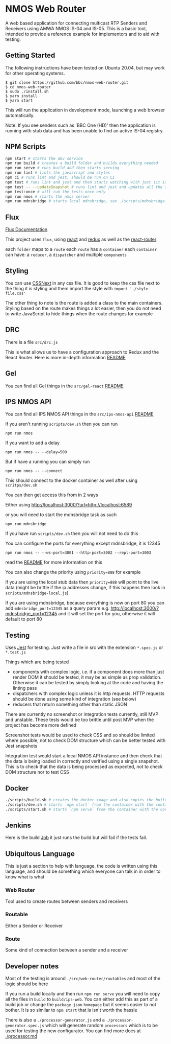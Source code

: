 # NMOS Web Router

A web based application for connecting multicast RTP Senders and Receivers using AMWA NMOS IS-04 and IS-05. 
This is a basic tool, intended to provide a reference example for implementors and to aid with testing.

## Getting Started

The following instructions have been tested on Ubuntu 20.04, but may work for other operating systems.

```
$ git clone https://github.com/bbc/nmos-web-router.git
$ cd nmos-web-router
$ sudo ./install.sh
$ yarn install
$ yarn start
```

This will run the application in development mode, launching a web browser automatically.

Note: If you see senders such as 'BBC One (HD)' then the application is running with stub data and has been unable to find an active IS-04 registry.

## NPM Scripts

```bash
npm start # starts the dev service
npm run build # creates a build folder and builds everything needed
npm run serve # runs build and then starts serving
npm run lint # lints the javascript and styles
npm ci # runs lint and jest, should be run on CI
npm test # runs lint and jest and then starts watching with jest (it is amazing)
npm test -- --updateSnapshot # runs lint and jest and updates all the snapshots
npm test:once # will run the tests once only
npm run nmos # starts the nmos server
npm run mdnsbridge # starts local mdnsbridge, see ./scripts/mdnsbridge-local.js to see what it returns
```

## Flux

[Flux Documentation](https://facebook.github.io/flux/docs/actions-and-the-dispatcher.html#content)

This project uses `flux`, using [react](https://facebook.github.io/react/) and [redux](http://redux.js.org/) as well as the [react-router](https://github.com/ReactTraining/react-router)

each `folder` maps to a `route`
each `route` has a `container`
each `container` can have: a `reducer`, a `dispatcher` and multiple `components`

## Styling

You can use [CSSNext](http://cssnext.io/) in any css file. It is good to keep the css file next to the thing it is styling and them import the style with `import './style-file.css'`

The other thing to note is the route is added a class to the main containers. Styling based on the route makes things a lot easier, then you do not need to write JavaScript to hide things when the route changes for example

## DRC

There is a file `src/drc.js`

This is what allows us to have a configuration approach to Redux and the React Router. Here is more in-depth information [README](./src/DRC.md)

## Gel

You can find all Gel things in the `src/gel-react` [README](./src/gel-react/README.md)

## IPS NMOS API

You can find all IPS NMOS API things in the `src/ips-nmos-api` [README](./src/ips-nmos-api/README.md)

If you aren't running `scripts/dev.sh` then you can run

```
npm run nmos
```

If you want to add a delay

```
npm run nmos -- --delay=500
```

But if have a running you can simply run

```
npm run nmos -- --connect
```

This should connect to the docker container as well after using `scritps/dev.sh`

You can then get access this from in 2 ways

Either using [http://localhost:3000/?url=http://localhost:6589](http://localhost:3000/?url=http://localhost:6589)

or you will need to start the mdnsbridge task as such

```
npm run mdnsbridge
```

If you have run `scripts/dev.sh` then you will not need to do this

You can configure the ports for everything except mdnsbridge, it is 12345

```
npm run nmos -- --ws-port=3001 --http-port=3002 --repl-port=3003
```

read the [README](./src/ips-nmos-api/README.md) for more information on this

You can also change the priority using `priority=888` for example

If you are using the local stub data then `priority=888` will point to the live data (might be brittle if the ip addresses change, if this happens then look in `scripts/mdnsbridge-local.js`)

If you are using mdnsbridge, because everything is now on port 80 you can add `mdnsbridge_port=12345` as a query param e.g. [http://localhost:3000/?mdnsbridge_port=12345](http://localhost:3000/?mdnsbridge_port=12345) and it will set the port for you, otherwise it will default to port 80

## Testing

Uses [Jest](http://facebook.github.io/jest/) for testing. Just write a file in src with the extension `*.spec.js` or `*.test.js`

Things which are being tested
  * components with complex logic, i.e. if a component does more than just render DOM it should be tested, it may be as simple as prop validation. Otherwise it can be tested by simply looking at the code and having the linting pass
  * dispatchers with complex logic unless it is http requests. HTTP requests should be done using some kind of integration (see below)
  * reducers that return something other than static JSON

There are currently no screenshot or integration tests currently, still MVP and unstable. These tests would be too brittle until post MVP when the project has become more defined

Screenshot tests would be used to check CSS and so should be limited where possible, not to check DOM structure which can be better tested with Jest snapshots

Integration test would start a local NMOS API instance and then check that the data is being loaded in correctly and verified using a single snapshot. This is to check that the data is being processed as expected, not to check DOM structure nor to test CSS

## Docker

```bash
./scripts/build.sh # creates the docker image and also copies the build file for deploying, jenkins doesn't seem to like running this script so just copy it's contents to jenkins and add sudo to everything as a temprory fix
./scripts/dev.sh # starts `npm start` from the container with the container name `ips-web-dev` it also starts the nmos and mdnsbridge tasks
./scripts/start.sh # starts `npm serve` from the container with the container name `ips-web-start`
```

## Jenkins

Here is the build [Job](https://jenkins.rd.bbc.co.uk/job/pbuilder.ap.ips-web/) it just runs the build but will fail if the tests fail.

## Ubiquitous Language

This is just a section to help with language, the code is written using this language, and should be something which everyone can talk in in order to know what is what

### Web Router

Tool used to create routes between senders and receivers

### Routable

Either a Sender or Receiver

### Route

Some kind of connection between a sender and a receiver

## Developer notes

Most of the testing is around `./src/web-router/routables` and most of the logic should be here

If you run a build locally and then run `npm run serve` you will need to copy all the files in `build` to `build/ips-web`. You can either add this as part of a build job or change the `package.json` `homepage` but it seems easier to not bother. It is so similar to `npm start` that is isn't worth the hassle

There is also a `./processor-generator.js` and a `./processor-generator.spec.js` which will generate random `processors` which is to be used for testing the new configurator. You can find more docs at [./processor.md](./processor.md)
